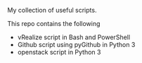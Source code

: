 My collection of useful scripts.

This repo contains the following

- vRealize script in Bash and PowerShell
- Github script using pyGithub in Python 3 
- openstack script in Python 3 
